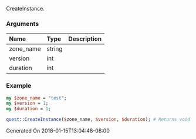 CreateInstance.
### Arguments
**Name**|**Type**|**Description**
:---|:---|:---
zone_name|string|
version|int|
duration|int|

### Example

```perl
my $zone_name = "test";
my $version = 1;
my $duration = 1;

quest::CreateInstance($zone_name, $version, $duration); # Returns void
```


Generated On 2018-01-15T13:04:48-08:00